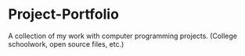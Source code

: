 # Project-Portfolio
A collection of my work with computer programming projects. (College schoolwork, open source files, etc.)
